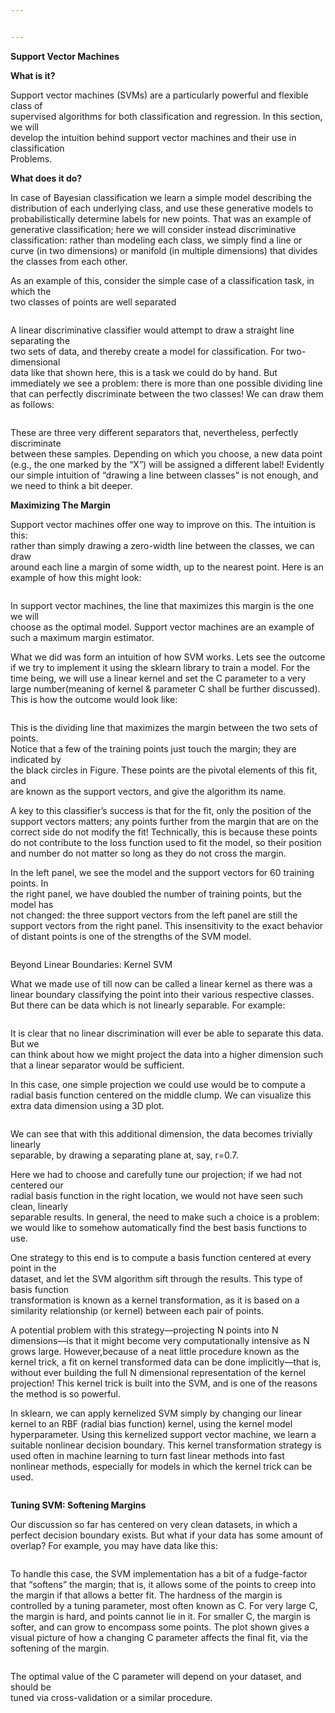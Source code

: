 ```yaml
---


---
```


<p><strong>Support Vector Machines</strong></p>
<p><strong>What is it?</strong></p>
<p>Support vector machines (SVMs) are a particularly powerful and flexible class of<br>
supervised algorithms for both classification and regression. In this section, we will<br>
develop the intuition behind support vector machines and their use in classification<br>
Problems.</p>
<p><strong>What does it do?</strong></p>
<p>In case of Bayesian classification we learn a simple model describing the distribution of each underlying class, and use these generative models to probabilistically determine labels for new points. That was an example of generative classification; here we will consider instead discriminative classification: rather than modeling each class, we simply find a line or curve (in two dimensions) or manifold (in multiple dimensions) that divides the classes from each other.</p>
<p>As an example of this, consider the simple case of a classification task, in which the<br>
two classes of points are well separated</p>
<p><img src="https://lh3.googleusercontent.com/6qnxJYQ56NDLMSjD6YCUiivGs3Af9DI24A4WsoQlz9Z1KiGg-pPdEsUd7F4oEsIP0GP0Aj9n3EBb4NsRNtkZCtkvmN71wVbn70rWFagu4J0Li9vVRJxd9w0w64QIfhKqS2Uypw5a" alt=""></p>
<p>A linear discriminative classifier would attempt to draw a straight line separating the<br>
two sets of data, and thereby create a model for classification. For two-dimensional<br>
data like that shown here, this is a task we could do by hand. But immediately we see a problem: there is more than one possible dividing line that can perfectly discriminate between the two classes! We can draw them as follows:</p>
<p><img src="https://lh6.googleusercontent.com/gke2kaTq5mCRHm2tBx43PpL6fy--TZlYVGagOlO2F7MacytS2lJXOmulVnqCa632Rg5cptSjFuiJiTaJ6kvVM31l4ue1L8vBkfJBXcitHNl8YjPsPEqDJkuQx3ICM8hoXLfLxKFY" alt=""></p>
<p>These are three very different separators that, nevertheless, perfectly discriminate<br>
between these samples. Depending on which you choose, a new data point (e.g., the one marked by the “X”) will be assigned a different label! Evidently our simple intuition of “drawing a line between classes” is not enough, and we need to think a bit deeper.</p>
<p><strong>Maximizing The Margin</strong></p>
<p>Support vector machines offer one way to improve on this. The intuition is this:<br>
rather than simply drawing a zero-width line between the classes, we can draw<br>
around each line a margin of some width, up to the nearest point. Here is an example of how this might look:</p>
<p><img src="https://lh4.googleusercontent.com/WAb7RKSjz796v3TLuBp-Du6Q3ea4C1K9j8MRxlerThxIGMZe76eaF7oskQUUsfVRdty7E6sIVjdek1WeJxexIxAny-penhybiHSNuJQxPAupVgpC5eAIDz2aVD2obEpLXBGpFaNT" alt=""></p>
<p>In support vector machines, the line that maximizes this margin is the one we will<br>
choose as the optimal model. Support vector machines are an example of such a maximum margin estimator.</p>
<p>What we did was form an intuition of how SVM works. Lets see the outcome if we try to implement it using the sklearn library to train a model. For the time being, we will use a linear kernel and set the C parameter to a very large number(meaning of kernel &amp; parameter C shall be further discussed). This is how the outcome would look like:</p>
<p><img src="https://lh6.googleusercontent.com/SCYRzMcUm6quesJz-gTN_lLZQz4djAinPcOyKNqhDE5ngY8y0M8L51KOMd6DASS-2GIr9TsBeEIcPIbOsNI7Kg71f_SCbDmFH1qHCxZtn_kc7AaNj71LIidkwruGL_XpLihCGqY4" alt=""></p>
<p>This is the dividing line that maximizes the margin between the two sets of points.<br>
Notice that a few of the training points just touch the margin; they are indicated by<br>
the black circles in Figure. These points are the pivotal elements of this fit, and<br>
are known as the support vectors, and give the algorithm its name.</p>
<p>A key to this classifier’s success is that for the fit, only the position of the support vectors matters; any points further from the margin that are on the correct side do not modify the fit! Technically, this is because these points do not contribute to the loss function used to fit the model, so their position and number do not matter so long as they do not cross the margin.</p>
<p>In the left panel, we see the model and the support vectors for 60 training points. In<br>
the right panel, we have doubled the number of training points, but the model has<br>
not changed: the three support vectors from the left panel are still the support vectors from the right panel. This insensitivity to the exact behavior of distant points is one of the strengths of the SVM model.</p>
<p><img src="https://lh4.googleusercontent.com/iZemac0LUVtR0yEhrHGKF6gPXp9QdHKtwyZRYhD9t5wlbxk5R7e8KJjp8-N6yZ6xTiHt4VEodCF16bk2ohuGGm5Y3fEwFiITJj08kgexmM0iMM0fcuYiRNzoqW34nwTkUb32GTbz" alt=""></p>
<p>Beyond Linear Boundaries: Kernel SVM</p>
<p>What we made use of till now can be called a linear kernel as there was a linear boundary classifying the point into their various respective classes. But there can be data which is not linearly separable. For example:</p>
<p><img src="https://lh4.googleusercontent.com/YUzgsWFLkBHMl16jl-G4iQzl34r9hhRgock57hyhgXhGlkfRwT6kN0Dq1ujyNqQMsQ65zYG_N5nXCOMpmKsLQMHpGpgNe1OHJlUfnoABtHWmiDUZZN8dPp0aARfvxEweKv5UMiSs" alt=""></p>
<p>It is clear that no linear discrimination will ever be able to separate this data. But we<br>
can think about how we might project the data into a higher dimension such that a linear separator would be sufficient.</p>
<p>In this case, one simple projection we could use would be to compute a radial basis function centered on the middle clump. We can visualize this extra data dimension using a 3D plot.</p>
<p><img src="https://lh6.googleusercontent.com/7gRkMwGX5aByM5qDw8-CBle57fhUoWD-W--Zc_WziT6MdlHdQQunZHBnRFXdkfTwcW48VUkli1o1ytmPwLTXzWNNqHDRv-DdCimhlU_qgIYuvMC3tU138jjRp1xOdYBwktez8EYy" alt=""></p>
<p>We can see that with this additional dimension, the data becomes trivially linearly<br>
separable, by drawing a separating plane at, say, r=0.7.</p>
<p>Here we had to choose and carefully tune our projection; if we had not centered our<br>
radial basis function in the right location, we would not have seen such clean, linearly<br>
separable results. In general, the need to make such a choice is a problem: we would like to somehow automatically find the best basis functions to use.</p>
<p>One strategy to this end is to compute a basis function centered at every point in the<br>
dataset, and let the SVM algorithm sift through the results. This type of basis function<br>
transformation is known as a kernel transformation, as it is based on a similarity relationship (or kernel) between each pair of points.</p>
<p>A potential problem with this strategy—projecting N points into N dimensions—is that it might become very computationally intensive as N grows large. However,because of a neat little procedure known as the kernel trick, a fit on kernel transformed data can be done implicitly—that is, without ever building the full N dimensional representation of the kernel projection! This kernel trick is built into the SVM, and is one of the reasons the method is so powerful.</p>
<p>In sklearn, we can apply kernelized SVM simply by changing our linear kernel to an RBF (radial bias function) kernel, using the kernel model hyperparameter. Using this kernelized support vector machine, we learn a suitable nonlinear decision boundary. This kernel transformation strategy is used often in machine learning to turn fast linear methods into fast nonlinear methods, especially for models in which the kernel trick can be used.</p>
<p><img src="https://lh4.googleusercontent.com/iGiaWyvCl4LRZpnMh_zQmCjPcOa1DwyfOTYaG8_jmn1jiacJloA7bLecDDxk8yQuLhFcpRbl7WoUJMxScfq1Jrb0V4C18JFUX5bIYVyCtbBXTTgLUStUya8QZgrgKhoLq1KNWiN9" alt=""></p>
<p><strong>Tuning SVM: Softening Margins</strong></p>
<p>Our discussion so far has centered on very clean datasets, in which a perfect decision boundary exists. But what if your data has some amount of overlap? For example, you may have data like this:</p>
<p><img src="https://lh4.googleusercontent.com/k3s_RYOkxvGgg7PecI6IrEoHXK4MU1YBpCa-KybPvASK2-U2hMqkn_gJ8SNKYXoiMzphydG54Gc1yA3lxmvsRQQLPJlhiONiJN9n8uHfU7yFe4hl-32H49c8UeVmLn3rADbzceLo" alt=""></p>
<p>To handle this case, the SVM implementation has a bit of a fudge-factor that “softens” the margin; that is, it allows some of the points to creep into the margin if that allows a better fit. The hardness of the margin is controlled by a tuning parameter, most often known as C. For very large C, the margin is hard, and points cannot lie in it. For smaller C, the margin is softer, and can grow to encompass some points. The plot shown gives a visual picture of how a changing C parameter affects the final fit, via the softening of the margin.</p>
<p><img src="https://lh6.googleusercontent.com/yYS1NIh82MODKvEQHl_7AbReVo1p0bMj6qvdEL1v01IITSZGa5Ymo55fK__EmPT0krVSlndpobiJtKBxdlbIaDomO3WcAvkJrxs8ZjkU8UKWfrPfUP1BpEDcx5HwhKuhABnDXpru" alt=""></p>
<p>The optimal value of the C parameter will depend on your dataset, and should be<br>
tuned via cross-validation or a similar procedure.</p>

